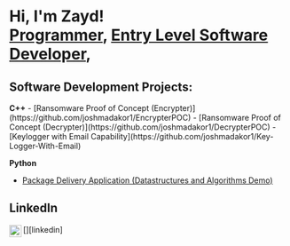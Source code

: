 <h1>Hi, I'm Zayd! <br/><a href="https://github.com/ZaydSiwan">Programmer</a>, <a href="https://www.linkedin.com/in/joshmadakor/">Entry Level Software Developer</a>, 

<h2> Software Development Projects:</h2>
<b>C++</b>
  - [Ransomware Proof of Concept (Encrypter)](https://github.com/joshmadakor1/EncrypterPOC)
  - [Ransomware Proof of Concept (Decrypter)](https://github.com/joshmadakor1/DecrypterPOC)
  - [Keylogger with Email Capability](https://github.com/joshmadakor1/Key-Logger-With-Email)

<b>Python</b>
  - [Package Delivery Application (Datastructures and Algorithms Demo)](https://github.com/joshmadakor1/Package-Delivery-Pathfinding-Algorithm)

<h2> LinkedIn</h2>
[<img align="left" alt="JoshMadakor | LinkedIn" width="22px" src="https://cdn.jsdelivr.net/npm/simple-icons@v3/icons/linkedin.svg" />][linkedin]

<!--
**ZaydSiwan/ZaydSiwan** is a ✨ _special_ ✨ repository because its `README.md` (this file) appears on your GitHub profile.



